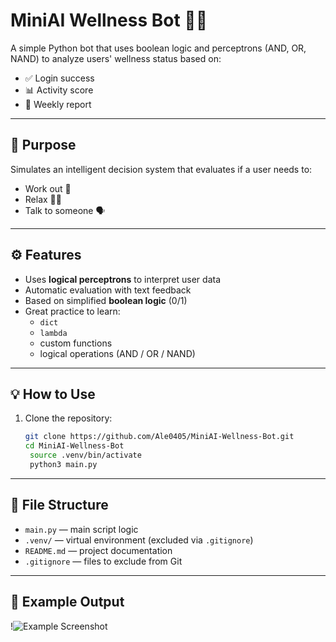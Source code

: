 # MiniAI Wellness Bot 🤖💬

A simple Python bot that uses boolean logic and perceptrons (AND, OR, NAND) to analyze users' wellness status based on:

- ✅ Login success
- 📊 Activity score
- 🧠 Weekly report

---

## 🎯 Purpose
Simulates an intelligent decision system that evaluates if a user needs to:
- Work out 🏃
- Relax 🧘‍♂️
- Talk to someone 🗣️

---

## ⚙️ Features
- Uses **logical perceptrons** to interpret user data
- Automatic evaluation with text feedback
- Based on simplified **boolean logic** (0/1)
- Great practice to learn:
  - `dict`
  - `lambda`
  - custom functions
  - logical operations (AND / OR / NAND)

---

## 💡 How to Use
1. Clone the repository:
   ```bash
   git clone https://github.com/Ale0405/MiniAI-Wellness-Bot.git
   cd MiniAI-Wellness-Bot
    source .venv/bin/activate
    python3 main.py

---

## 📁 File Structure

- `main.py` — main script logic
- `.venv/` — virtual environment (excluded via `.gitignore`)
- `README.md` — project documentation
- `.gitignore` — files to exclude from Git

---



## 📸 Example Output
!![Example Screenshot](Screenshot.png)